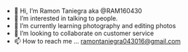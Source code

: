 - 👋 Hi, I’m Ramon Taniegra aka @RAM160430
- 👀 I’m interested in talking to people.
- 🌱 I’m currently learning photography and editing photos
- 💞️ I’m looking to collaborate on customer service
- 📫 How to reach me ... ramontaniegra043016@gmail.com

<!---
RAM160430/RAM160430 is a ✨ special ✨ repository because its `README.md` (this file) appears on your GitHub profile.
You can click the Preview link to take a look at your changes.
--->
